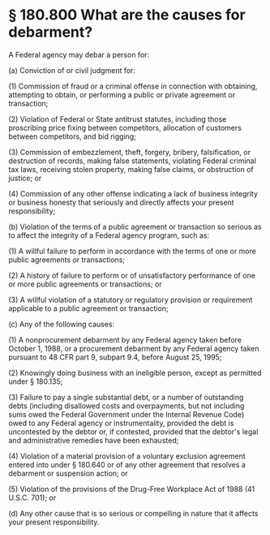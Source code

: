 # § 180.800   What are the causes for debarment?

A Federal agency may debar a person for:


(a) Conviction of or civil judgment for:


(1) Commission of fraud or a criminal offense in connection with obtaining, attempting to obtain, or performing a public or private agreement or transaction;


(2) Violation of Federal or State antitrust statutes, including those proscribing price fixing between competitors, allocation of customers between competitors, and bid rigging;


(3) Commission of embezzlement, theft, forgery, bribery, falsification, or destruction of records, making false statements, violating Federal criminal tax laws, receiving stolen property, making false claims, or obstruction of justice; or


(4) Commission of any other offense indicating a lack of business integrity or business honesty that seriously and directly affects your present responsibility;


(b) Violation of the terms of a public agreement or transaction so serious as to affect the integrity of a Federal agency program, such as:


(1) A willful failure to perform in accordance with the terms of one or more public agreements or transactions;


(2) A history of failure to perform or of unsatisfactory performance of one or more public agreements or transactions; or


(3) A willful violation of a statutory or regulatory provision or requirement applicable to a public agreement or transaction;


(c) Any of the following causes:


(1) A nonprocurement debarment by any Federal agency taken before October 1, 1988, or a procurement debarment by any Federal agency taken pursuant to 48 CFR part 9, subpart 9.4, before August 25, 1995;


(2) Knowingly doing business with an ineligible person, except as permitted under § 180.135;


(3) Failure to pay a single substantial debt, or a number of outstanding debts (including disallowed costs and overpayments, but not including sums owed the Federal Government under the Internal Revenue Code) owed to any Federal agency or instrumentality, provided the debt is uncontested by the debtor or, if contested, provided that the debtor's legal and administrative remedies have been exhausted;


(4) Violation of a material provision of a voluntary exclusion agreement entered into under § 180.640 or of any other agreement that resolves a debarment or suspension action; or


(5) Violation of the provisions of the Drug-Free Workplace Act of 1988 (41 U.S.C. 701); or


(d) Any other cause that is so serious or compelling in nature that it affects your present responsibility.






